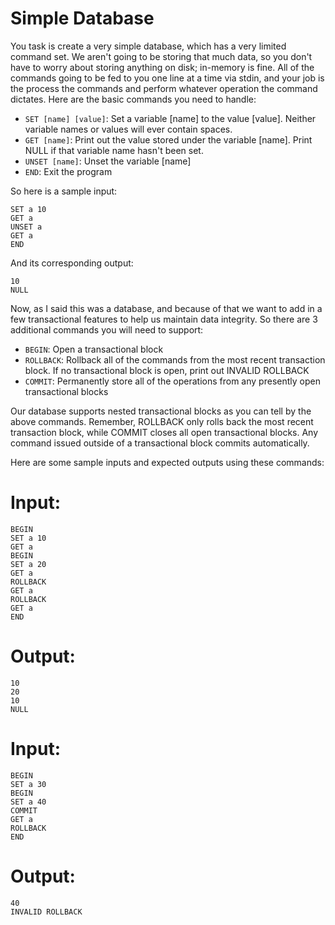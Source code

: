 Simple Database
==================
You task is create a very simple database, which has a very limited command set. We aren't going to be storing that much data, so you don't have to worry about storing anything on disk; in-memory is fine. All of the commands going to be fed to you one line at a time via stdin, and your job is the process the commands and perform whatever operation the command dictates. Here are the basic commands you need to handle:

* `SET [name] [value]`: Set a variable [name] to the value [value]. Neither variable names or values will ever contain spaces.
* `GET [name]`: Print out the value stored under the variable [name]. Print NULL if that variable name hasn't been set.
* `UNSET [name]`: Unset the variable [name]
* `END`: Exit the program

So here is a sample input:

`SET a 10`   
`GET a`   
`UNSET a`   
`GET a`   
`END`   

And its corresponding output:

`10`   
`NULL`   

Now, as I said this was a database, and because of that we want to add in a few transactional features to help us maintain data integrity. So there are 3 additional commands you will need to support:

* `BEGIN`: Open a transactional block
* `ROLLBACK`: Rollback all of the commands from the most recent transaction block. If no transactional block is open, print out INVALID ROLLBACK
* `COMMIT`: Permanently store all of the operations from any presently open transactional blocks   

Our database supports nested transactional blocks as you can tell by the above commands. Remember, ROLLBACK only rolls back the most recent transaction block, while COMMIT closes all open transactional blocks. Any command issued outside of a transactional block commits automatically.

Here are some sample inputs and expected outputs using these commands:

Input:
========
`BEGIN`  
`SET a 10`  
`GET a`  
`BEGIN`  
`SET a 20`  
`GET a`  
`ROLLBACK`  
`GET a`  
`ROLLBACK`  
`GET a`  
`END`  

Output:
========
`10`  
`20`  
`10`  
`NULL`  

Input:
========
`BEGIN`  
`SET a 30`  
`BEGIN`  
`SET a 40`  
`COMMIT`  
`GET a`  
`ROLLBACK`  
`END`  

Output:
=======
`40`  
`INVALID ROLLBACK`  

